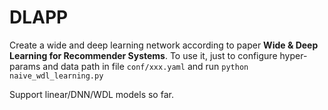 # DLAPP

Create a wide and deep learning network according to paper **Wide & Deep Learning for Recommender Systems**. To use it, just to configure hyper-params and data path in file `conf/xxx.yaml` and run `python naive_wdl_learning.py`    


Support linear/DNN/WDL models so far.